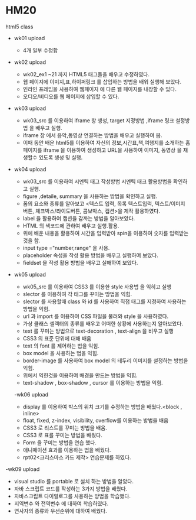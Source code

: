 # HM20
html5 class

- wk01 upload
  - 4개 일부 수정함

- wk02 upload
  - wk02_ex1 ~21 까지 HTML5 태그들을 배우고 수정하였다.
  - 웹 페이지에 이미지,표,하이퍼링크 를 삽입하는 방법을 배워 실행해 보았다.
  - 인라인 프레임을 사용하여 웹페이지 에 다른 웹 페이지를 내장할 수 있다.
  - 오디오/비디오를 웹 페이지에 삽입할 수 있다.

- wk03 upload
  - wk03_src 를 이용하여 iframe 창 생성, target 지정방법 ,iframe 링크 설정방법 을 배우고 실행.
  - iframe 창 에서 음악,동영상 연결하는 방법을 배우고 실행하여 봄.
  - 이때 동안 배운 html5를 이용하여 자신의 정보,시간표,책,여행지를 소개하는 홈페이지를 iframe 을 이용하여 생성하고
    URL을 사용하여 이미지, 동영상 을 재생할수 있도록 생성 및 실행.

- wk04 upload
  - wk03_src 를 이용하여 시멘틱 태그 작성방법 시멘틱 태크 활용방법을 확인하고 실행.
  - figure ,detaile, summary 을 사용하는 방범을 확인하고 실행.
  - 폼의 요소와 종류를 알아보고 <텍스트 입력, 목록 텍스트입럭, 텍스트/이미지 버튼, 체크박스/라이도버튼, 콤보박스, 캡션>을 제작 활용하였다.
  - label 을 활용하여 캡션을 감까는 방법을 알아보았다.
  - HTML 의 색코드에 관하여 배우고 실행.활용.
  - 위에 배운 내용을 활용하여 시간을 입력받아 spin을 이용하여 숫자를 입력받는 것을 함.
  - input type ="number,range" 을 사용.
  - placeholder 속성을 작성 활용 방법을 배우고 실행하여 보았다.
  - fieldset 을 작성 활용 방법을 배우고 실해하여 보았다.
  
- wk05 upload
  - wk05_src 를 이용하여 CSS3 를 이용한 style 사용법 을 익히고 실행
  - slector 를 이용하여 각 태그를 꾸미는 방법을 익힘.
  - slector 를 사용할때 class 와 id 를 사용하여 직접 태그를 지정하여 사용하는 방법을 익힘.
  - url 과 import 를 이용하여 CSS 파일을 불러와 style 을 사용하였다.
  - 가상 클래스 셀렉터의 종류를 배우고 어떠한 상황에 사용하는지 알아보았다.
  - text 를 꾸미는 방법으로 text-decoration , text-align 을 비우고 실행
  - CSS3 의 표준 단위에 대해 배움
  - text 의 font 를 제어하는 법을 익힘.
  - box model 을 사용하는 법을 익힘.
  - border-image 를 사용하여 box model 의 테두리 이미지를 설정하는 방법을 익힘.
  - 위에서 익힌것을 이용하여 배경을 만드는 방법을 익힘.
  - text-shadow , box-shadow , cursor 를 이용하는 방법을 익힘.
  
  -wk06 upload
    - display 를 이용하여 박스의 위치 크기를 수정하는 방법을 배웠다.<block , inline>
    - float, fixed, z-index, visibility, overflow를 이용하는 방법을 배움
    - CSS3 로 리스트를 꾸미는 방법을 배움.
    - CSS3 로 표를 꾸미는 방법을 배웠다.
    - Form 을 꾸미는 방법을 연습 했다.
    - 애니매이션 효과를 이용하는 법을 배웠다.
    - rpt02<크리스마스 카드 제작> 연습문제를 하였다.

-wk09 upload
  - visual studio 를 portable 로 설치 하는 방법을 알았다.
  - 자바 스크립트 코드를 작성하는 3가지 방법을 배웠다.
  - 자바스크립트 다이얼로그를 사용하는 방법을 학습했다.
  - 지역변수 와 전역변수 에 대하여 학습하였다.
  - 연사자의 종류와 우선순위에 대하여 배웠다.
